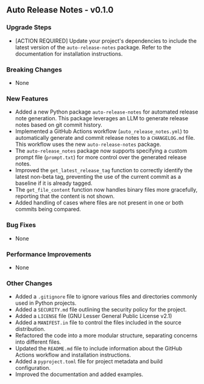 ## Auto Release Notes - v0.1.0

### Upgrade Steps
* [ACTION REQUIRED] Update your project's dependencies to include the latest version of the `auto-release-notes` package.  Refer to the documentation for installation instructions.


### Breaking Changes
* None

### New Features
* Added a new Python package `auto-release-notes` for automated release note generation.  This package leverages an LLM to generate release notes based on git commit history.
* Implemented a GitHub Actions workflow (`auto_release_notes.yml`) to automatically generate and commit release notes to a `CHANGELOG.md` file.  This workflow uses the new `auto-release-notes` package.
* The `auto-release_notes` package now supports specifying a custom prompt file (`prompt.txt`) for more control over the generated release notes.
* Improved the `get_latest_release_tag` function to correctly identify the latest non-beta tag, preventing the use of the current commit as a baseline if it is already tagged.
* The `get_file_content` function now handles binary files more gracefully, reporting that the content is not shown.
* Added handling of cases where files are not present in one or both commits being compared.

### Bug Fixes
* None

### Performance Improvements
* None

### Other Changes
* Added a `.gitignore` file to ignore various files and directories commonly used in Python projects.
* Added a `SECURITY.md` file outlining the security policy for the project.
* Added a `LICENSE` file (GNU Lesser General Public License v2.1)
* Added a `MANIFEST.in` file to control the files included in the source distribution.
* Refactored the code into a more modular structure, separating concerns into different files.
* Updated the `README.md` file to include information about the GitHub Actions workflow and installation instructions.
* Added a `pyproject.toml` file for project metadata and build configuration.
* Improved the documentation and added examples.



